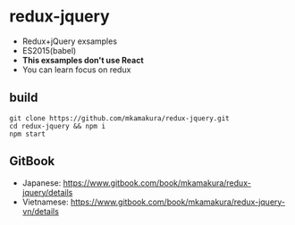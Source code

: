 # redux-jquery
- Redux+jQuery exsamples
- ES2015(babel)
- **This exsamples don't use React**
 - You can learn focus on redux

## build
```
git clone https://github.com/mkamakura/redux-jquery.git
cd redux-jquery && npm i
npm start
```

## GitBook
- Japanese: https://www.gitbook.com/book/mkamakura/redux-jquery/details
- Vietnamese: https://www.gitbook.com/book/mkamakura/redux-jquery-vn/details
